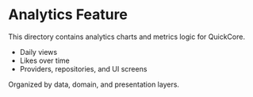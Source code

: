 # Analytics Feature

This directory contains analytics charts and metrics logic for QuickCore.
- Daily views
- Likes over time
- Providers, repositories, and UI screens

Organized by data, domain, and presentation layers. 